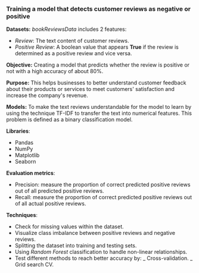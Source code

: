 ### Training a model that detects customer reviews as negative or positive
**Datasets:** *bookReviewsData* includes 2 features:
- *Review*: The text content of customer reviews.
- *Positive Review*: A boolean value that appears **True** if the review is determined as a positive review and vice versa.
  
**Objective:** Creating a model that predicts whether the review is positive or not with a high accuracy of about 80%.

**Purpose:** This helps businesses to better understand customer feedback about their products or services to meet customers' satisfaction and increase the company's revenue.

**Models:** To make the text reviews understandable for the model to learn by using the technique TF-IDF to transfer the text into numerical features. This problem is defined as a binary classification model.

**Libraries**:
- Pandas
- NumPy
- Matplotlib
- Seaborn
  
**Evaluation metrics**:
- Precision: measure the proportion of correct predicted positive reviews out of all predicted positive reviews.
- Recall: measure the proportion of correct predicted positive reviews out of all actual positive reviews.

**Techniques**:
- Check for missing values within the dataset.
- Visualize class imbalance between positive reviews and negative reviews.
- Splitting the dataset into training and testing sets.
- Using *Random Forest* classification to handle non-linear relationships.
- Test different methods to reach better accuracy by:
_ Cross-validation.
_ Grid search CV.
    
  
  

